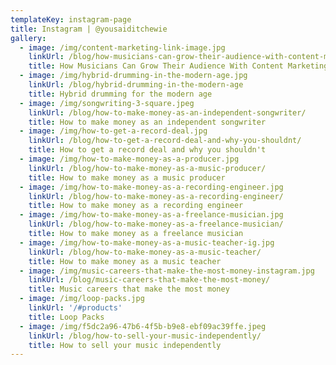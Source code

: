 ```yaml
---
templateKey: instagram-page
title: Instagram | @yousaiditchewie
gallery:
  - image: /img/content-marketing-link-image.jpg
    linkUrl: /blog/how-musicians-can-grow-their-audience-with-content-marketing
    title: How Musicians Can Grow Their Audience With Content Marketing
  - image: /img/hybrid-drumming-in-the-modern-age.jpg
    linkUrl: /blog/hybrid-drumming-in-the-modern-age
    title: Hybrid drumming for the modern age
  - image: /img/songwriting-3-square.jpeg
    linkUrl: /blog/how-to-make-money-as-an-independent-songwriter/
    title: How to make money as an independent songwriter
  - image: /img/how-to-get-a-record-deal.jpg
    linkUrl: /blog/how-to-get-a-record-deal-and-why-you-shouldnt/
    title: How to get a record deal and why you shouldn't
  - image: /img/how-to-make-money-as-a-producer.jpg
    linkUrl: /blog/how-to-make-money-as-a-music-producer/
    title: How to make money as a music producer
  - image: /img/how-to-make-money-as-a-recording-engineer.jpg
    linkUrl: /blog/how-to-make-money-as-a-recording-engineer/
    title: How to make money as a recording engineer
  - image: /img/how-to-make-money-as-a-freelance-musician.jpg
    linkUrl: /blog/how-to-make-money-as-a-freelance-musician/
    title: How to make money as a freelance musician
  - image: /img/how-to-make-money-as-a-music-teacher-ig.jpg
    linkUrl: /blog/how-to-make-money-as-a-music-teacher/
    title: How to make money as a music teacher
  - image: /img/music-careers-that-make-the-most-money-instagram.jpg
    linkUrl: /blog/music-careers-that-make-the-most-money/
    title: Music careers that make the most money
  - image: /img/loop-packs.jpg
    linkUrl: '/#products'
    title: Loop Packs
  - image: /img/f5dc2a96-47b6-4f5b-b9e8-ebf09ac39ffe.jpeg
    linkUrl: /blog/how-to-sell-your-music-independently/
    title: How to sell your music independently
---
```


